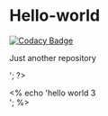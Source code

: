 # Hello-world

[![Codacy Badge](https://api.codacy.com/project/badge/Grade/243d10edba5d44e582f7663cc373d30b)](https://www.codacy.com/app/Thamiz21/Hello-world?utm_source=github.com&utm_medium=referral&utm_content=Thamiz21/Hello-world&utm_campaign=badger)

Just another repository
<?
    echo 'hello world 1<br>';
?>
 
<script language="php">
    echo 'hello world 2<br>';
</script>
 
<%
    echo 'hello world 3<br>';
%>
